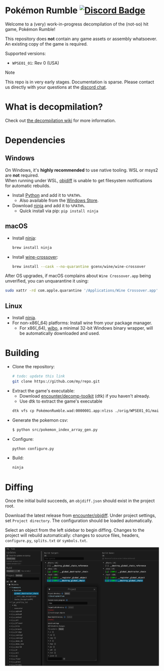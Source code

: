 <!-- [![Build Status]][actions] ![Progress] ![DOL Progress] ![RELs Progress]  -->
Pokémon Rumble
[![Discord Badge]][discord]
=============

<!-- TODO(KooShnoo) spice this up a bit, oml i love dtk but *by god* is the example readme boring! -->

<!--
Replace with your repository's URL.
-->
<!-- [Build Status]: https://github.com/zeldaret/tww/actions/workflows/build.yml/badge.svg -->
<!-- [actions]: https://github.com/zeldaret/tww/actions/workflows/build.yml -->
<!---
Code progress URL:
https://progress.decomp.club/data/[project]/[version]/all/?mode=shield&measure=code
URL encoded then appended to: https://img.shields.io/endpoint?label=Code&url=
-->
<!-- [Progress]: https://img.shields.io/endpoint?label=Code&url=https%3A%2F%2Fprogress.decomp.club%2Fdata%2Ftww%2FGZLE01%2Fall%2F%3Fmode%3Dshield%26measure%3Dcode -->
<!---
DOL progress URL:
https://progress.decomp.club/data/[project]/[version]/dol/?mode=shield&measure=code
URL encoded then appended to: https://img.shields.io/endpoint?label=DOL&url=
-->
<!-- [DOL Progress]: https://img.shields.io/endpoint?label=DOL&url=https%3A%2F%2Fprogress.decomp.club%2Fdata%2Ftww%2FGZLE01%2Fdol%2F%3Fmode%3Dshield%26measure%3Dcode -->
<!--
REL progress URL:
https://progress.decomp.club/data/[project]/[version]/modules/?mode=shield&measure=code
URL encoded then appended to: https://img.shields.io/endpoint?label=RELs&url=
-->
<!-- [RELs Progress]: https://img.shields.io/endpoint?label=RELs&url=https%3A%2F%2Fprogress.decomp.club%2Fdata%2Ftww%2FGZLE01%2Fmodules%2F%3Fmode%3Dshield%26measure%3Dcode -->
<!--
Replace with your Discord server's ID and invite URL.
-->
[Discord Badge]: https://img.shields.io/discord/727908905392275526?color=%237289DA&logo=discord&logoColor=%23FFFFFF
[discord]: https://discord.gg/hKx3FJJgrV

Welcome to a (very) work-in-progress decompilation of the (not-so) hit game, Pokémon Rumble!
<!-- IGN rated the game as 6 out of 10, saying that it is "mindless, but fun". -->
<!-- So, instead of playing this game, come decompile it with us! -->

This repository does **not** contain any game assets or assembly whatsoever. An existing copy of the game is required.

Supported versions:

- `WPSE01_01`: Rev 0 (USA)


> [!NOTE]  
> This repo is in very early stages. Documentation is sparse. Please contact us directly with your questions at the [discord chat][discord].

What is decopmilation?
============
<!-- TODO(KooShnoo) -->
Check out [the decompilation wiki](https://wiki.decomp.dev/en/resources/decomp-intro-melee) for more information.

Dependencies
============

Windows
--------

On Windows, it's **highly recommended** to use native tooling. WSL or msys2 are **not** required.  
When running under WSL, [objdiff](#diffing) is unable to get filesystem notifications for automatic rebuilds.

- Install [Python](https://www.python.org/downloads/) and add it to `%PATH%`.
  - Also available from the [Windows Store](https://apps.microsoft.com/store/detail/python-311/9NRWMJP3717K).
- Download [ninja](https://github.com/ninja-build/ninja/releases) and add it to `%PATH%`.
  - Quick install via pip: `pip install ninja`

macOS
------

- Install [ninja](https://github.com/ninja-build/ninja/wiki/Pre-built-Ninja-packages):

  ```sh
  brew install ninja
  ```

- Install [wine-crossover](https://github.com/Gcenx/homebrew-wine):

  ```sh
  brew install --cask --no-quarantine gcenx/wine/wine-crossover
  ```

After OS upgrades, if macOS complains about `Wine Crossover.app` being unverified, you can unquarantine it using:

```sh
sudo xattr -rd com.apple.quarantine '/Applications/Wine Crossover.app'
```

Linux
------

- Install [ninja](https://github.com/ninja-build/ninja/wiki/Pre-built-Ninja-packages).
- For non-x86(_64) platforms: Install wine from your package manager.
  - For x86(_64), [wibo](https://github.com/decompals/wibo), a minimal 32-bit Windows binary wrapper, will be automatically downloaded and used.

Building
========

- Clone the repository:

  ```sh
  # todo: update this link
  git clone https://github.com/my/repo.git
  ```

<!-- TODO(KooShnoo) talk about wiiware and explain the game. maybe add more docs? -->
- Extract the game's executable: 
  - Download [encounter/decomp-toolkit](https://github.com/encounter/decomp-toolkit) (dtk) if you haven't already.
  - Use dtk to extract the game's executable
  ```sh
  dtk vfs cp PokémonRumble.wad:0000001.app:nlzss ./orig/WPSE01_01/main.dol
  ```

<!-- TODO(KooShnoo) put this in the build system -->
- Generate the pokemon csv:

  ```sh
  $ python src/pokemon_index_array_gen.py
  ```

- Configure:

  ```sh
  python configure.py
  ```

  <!-- To use a version other than `WPSE01_01` (USA), specify it with `--version`. -->
  <!-- Only USA is supported at this time. -->

- Build:

  ```sh
  ninja
  ```

Diffing
=======

Once the initial build succeeds, an `objdiff.json` should exist in the project root.

Download the latest release from [encounter/objdiff](https://github.com/encounter/objdiff). Under project settings, set `Project directory`. The configuration should be loaded automatically.

Select an object from the left sidebar to begin diffing. Changes to the project will rebuild automatically: changes to source files, headers, `configure.py`, `splits.txt` or `symbols.txt`.

![](assets/objdiff.png)
